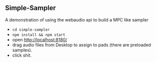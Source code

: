 ## Simple-Sampler
A demonstration of using the webaudio api to build a MPC like sampler

* `cd simple-sampler`
* `npm install && npm start`
* open [http://localhost:8180/](http://localhost:8180/)
* drag audio files from Desktop to assign to pads (there are preloaded samples).
* click shit.
